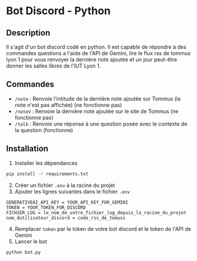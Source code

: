 # Bot Discord - Python
## Description
Il s'agit d'un bot discord codé en python. Il est capable de répondre à des commandes questions a l'aide de l'API de Gemini, lire le flux rss de tommus lyon 1 pour vous renvoyer la dernière note ajoutée et un jour peut-être donner les salles libres de l'IUT Lyon 1.

## Commandes
- `/note` : Renvoie l'intitude de la dernière note ajoutée sur Tommus (la note n'est pas affichée) (ne fonctionne pas)
- `/noteV` : Renvoie la dernière note ajoutée sur le site de Tommus (ne fonctionne pas)
- `/talk` : Renvoie une réponse à une question posée avec le contexte de la question (fonctionne)

## Installation
1. Installer les dépendances
```bash
pip install -r requirements.txt
```
2. Créer un fichier `.env` à la racine du projet
3. Ajouter les lignes suivantes dans le fichier `.env`

```
GENERATIVEAI_API_KEY = YOUR_API_KEY_FOR_GEMINI
TOKEN = YOUR_TOKEN_FOR_DISCORD
FICHIER_LOG = le_nom_de_votre_fichier_log_depuis_la_racine_du_projet
nom_dutilisateur_discord = code_rss_de_tomuss
```
4. Remplacer `token` par le token de votre bot discord et le token de l'API de Gemini
5. Lancer le bot
```bash
python bot.py
```